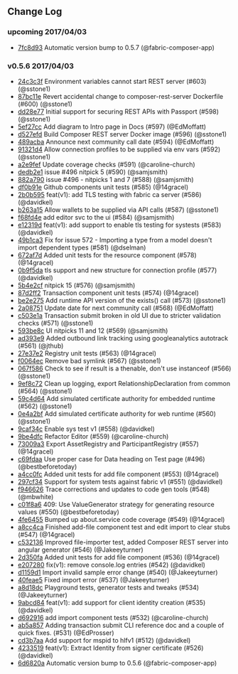 ## Change Log

### upcoming 2017/04/03
- [7fc8d93](https://github.com/fabric-composer/fabric-composer/commit/7fc8d93684f981cf6d5c8bf23bd812d3726f8020) Automatic version bump to 0.5.7 (@fabric-composer-app)

### v0.5.6 2017/04/03
- [24c3c3f](https://github.com/fabric-composer/fabric-composer/commit/24c3c3f033e39a54dfba66f9e2349afc45a74f6b) Environment variables cannot start REST server (#603) (@sstone1)
- [87bc11e](https://github.com/fabric-composer/fabric-composer/commit/87bc11e8d70bf23b7a96e04a042748f4dbd0b9c2) Revert accidental change to composer-rest-server Dockerfile (#600) (@sstone1)
- [dd28e77](https://github.com/fabric-composer/fabric-composer/commit/dd28e7766fb6a80350942d3cc7510d39b2216ddf) Initial support for securing REST APIs with Passport (#598) (@sstone1)
- [5ef27cc](https://github.com/fabric-composer/fabric-composer/commit/5ef27cceb48d5fd9b433bca40fbd647665e0068e) Add diagram to Intro page in Docs (#597) (@EdMoffatt)
- [d527efd](https://github.com/fabric-composer/fabric-composer/commit/d527efd3909bb626961321681cb4e155df91ad85) Build Composer REST server Docker image (#596) (@sstone1)
- [489acba](https://github.com/fabric-composer/fabric-composer/commit/489acba60e6453303859f8270eb073372b9a379f) Announce next community call date (#594) (@EdMoffatt)
- [91321d4](https://github.com/fabric-composer/fabric-composer/commit/91321d455d0091d5801770db87fe048816c1a1d1) Allow connection profiles to be supplied via env vars (#592) (@sstone1)
- [a2e9fef](https://github.com/fabric-composer/fabric-composer/commit/a2e9fef64c3e417925ae368c5eba064224b81db3) Update coverage checks (#591) (@caroline-church)
- [dedb2e1](https://github.com/fabric-composer/fabric-composer/commit/dedb2e146fd86d55e8ed1fca74051a066f6ff40c) issue #496 nitpick 5  (#590) (@samjsmith)
- [882a790](https://github.com/fabric-composer/fabric-composer/commit/882a790e79ec55763e64340ea885adb85c4ff975) issue #496 - nitpicks 1 and 7 (#588) (@samjsmith)
- [df0b91e](https://github.com/fabric-composer/fabric-composer/commit/df0b91e016470b5a2689c78980f4bcd74746b752) Github components unit tests (#585) (@14gracel)
- [2b0b595](https://github.com/fabric-composer/fabric-composer/commit/2b0b595716e549bf340fd3a060b11443415271fb) feat(v1): add TLS testing with fabric ca server (#586) (@davidkel)
- [b263a15](https://github.com/fabric-composer/fabric-composer/commit/b263a1579c49444d15d30c9ee09108088109dd35) Allow wallets to be supplied via API calls (#587) (@sstone1)
- [f68fd4e](https://github.com/fabric-composer/fabric-composer/commit/f68fd4e63a86b8846ca83e529a6dff385fa099a2) add editor svc to the ui (#584) (@samjsmith)
- [e12319d](https://github.com/fabric-composer/fabric-composer/commit/e12319de0362feadec940125c5e9090189f9d4bb) feat(v1): add support to enable tls testing for systests (#583) (@davidkel)
- [49b1ca3](https://github.com/fabric-composer/fabric-composer/commit/49b1ca31e5bda13c9703c0a57f457f2db67251a2) Fix for issue 572 - Importing a type from a model doesn't import dependent types (#581) (@dselman)
- [672af7d](https://github.com/fabric-composer/fabric-composer/commit/672af7d19699afb58034c3dad53315f773522f99) Added unit tests for the resource component (#578) (@14gracel)
- [0b9f5da](https://github.com/fabric-composer/fabric-composer/commit/0b9f5da662dd1355d5d0123aad11a6ffc242b198) tls support and new structure for connection profile (#577) (@davidkel)
- [5b4e2cf](https://github.com/fabric-composer/fabric-composer/commit/5b4e2cf1d1b5bdc0cee173f2b6815e99088b058e) nitpick 15 (#576) (@samjsmith)
- [87d2ff2](https://github.com/fabric-composer/fabric-composer/commit/87d2ff22a8b70ee76a75acd2c9d70bfcc7e7d09c) Transaction component unit tests (#574) (@14gracel)
- [be2e275](https://github.com/fabric-composer/fabric-composer/commit/be2e27556dbb518534c961a57603cbdc5e96860c) Add runtime API version of the exists() call (#573) (@sstone1)
- [2a08751](https://github.com/fabric-composer/fabric-composer/commit/2a0875160c236135f9e3426b8f0e3b9b3e8baf07) Update date for next community call (#568) (@EdMoffatt)
- [c503e1a](https://github.com/fabric-composer/fabric-composer/commit/c503e1a417b52e7fd45c17c82954e654f3e5f47e) Transaction submit broken in old UI due to stricter validation checks (#571) (@sstone1)
- [593be8c](https://github.com/fabric-composer/fabric-composer/commit/593be8ca6b4684eafbdc1e02c3a1792e5c5143c3) UI nitpicks 11 and 12 (#569) (@samjsmith)
- [ad393e9](https://github.com/fabric-composer/fabric-composer/commit/ad393e90b2ffe37c573deb157ec083733076c4a6) Added outbound link tracking using googleanalytics autotrack (#561) (@jthub)
- [27e37e2](https://github.com/fabric-composer/fabric-composer/commit/27e37e2313e894f2f71206d9b9f181eba2775e41) Registry unit tests (#563) (@14gracel)
- [f0064ec](https://github.com/fabric-composer/fabric-composer/commit/f0064ec753808e3975b70094a0337fb9f19bcb52) Remove bad symlink (#567) (@sstone1)
- [067f586](https://github.com/fabric-composer/fabric-composer/commit/067f5869f3c3dca1d5f260a898b4de48edbce2a7) Check to see if result is a thenable, don't use instanceof (#566) (@sstone1)
- [9ef8c72](https://github.com/fabric-composer/fabric-composer/commit/9ef8c720fe1f0306998aded349d1b25c2e0dcb44) Clean up logging, export RelationshipDeclaration from common (#564) (@sstone1)
- [59c4d64](https://github.com/fabric-composer/fabric-composer/commit/59c4d648af015436462b11505b76f6d28d067d5c) Add simulated certificate authority for embedded runtime (#562) (@sstone1)
- [0e4a2bf](https://github.com/fabric-composer/fabric-composer/commit/0e4a2bf9d74362a9ce6312b5c038584070e2e273) Add simulated certificate authority for web runtime (#560) (@sstone1)
- [9caf34c](https://github.com/fabric-composer/fabric-composer/commit/9caf34cfb81f209c6b8486e216013efde606eb12) Enable sys test v1 (#558) (@davidkel)
- [9be4dfc](https://github.com/fabric-composer/fabric-composer/commit/9be4dfc1026f03efcb5e1da2528b594749cc89e9) Refactor Editor (#559) (@caroline-church)
- [73009a3](https://github.com/fabric-composer/fabric-composer/commit/73009a330f97065e3cb0a2cf5e754bf00a506f5e) Export AssetRegistry and ParticipantRegistry (#557) (@14gracel)
- [c69fdaa](https://github.com/fabric-composer/fabric-composer/commit/c69fdaaade014bf2eef36c36cd325352ac5d8beb) Use proper case for Data heading on Test page (#496) (@bestbeforetoday)
- [a4cc0fc](https://github.com/fabric-composer/fabric-composer/commit/a4cc0fc9b20e315e1537b124d45e3fbc5e3cd9a8) Added unit tests for add file component (#553) (@14gracel)
- [297cf34](https://github.com/fabric-composer/fabric-composer/commit/297cf34e10cf667d23b8c14a57f3932035321fcc) Support for system tests against fabric v1 (#551) (@davidkel)
- [f946626](https://github.com/fabric-composer/fabric-composer/commit/f946626925d6d148d62d234643a8422626f4b441) Trace corrections and updates to code gen tools (#548) (@mbwhite)
- [c01f8a6](https://github.com/fabric-composer/fabric-composer/commit/c01f8a6e61c65fbfdefb484b56d097a61cb34133) 409: Use ValueGenerator strategy for generating resource values (#550) (@bestbeforetoday)
- [4fe6455](https://github.com/fabric-composer/fabric-composer/commit/4fe6455879bd83f0d5e3c436a8e39bec9729ce36) Bumped up about.service code coverage (#549) (@14gracel)
- [a8cc4ca](https://github.com/fabric-composer/fabric-composer/commit/a8cc4cab44671c0b871b62d72521123fe64e1d46) Finished add-file component test and edit import to clear stubs (#547) (@14gracel)
- [c532136](https://github.com/fabric-composer/fabric-composer/commit/c53213655a544079f370124c42bc37cacb5eb8f4) Improved file-importer test, added Composer REST server into angular generator (#546) (@Jakeeyturner)
- [2d350fa](https://github.com/fabric-composer/fabric-composer/commit/2d350fa09d88bc6b027e52c4f9f378a2082f4d5f) Added unit tests for add file component (#536) (@14gracel)
- [e207280](https://github.com/fabric-composer/fabric-composer/commit/e207280f716695006748f0b43437b871610b8953) fix(v1): remove console.log entries (#542) (@davidkel)
- [d1159d1](https://github.com/fabric-composer/fabric-composer/commit/d1159d17d2262a6c357d002a558c090a934a0325) Import invalid sample error change (#540) (@Jakeeyturner)
- [40feae5](https://github.com/fabric-composer/fabric-composer/commit/40feae5dd803c796debcb9c68fa831760cbc05fa) Fixed import error (#537) (@Jakeeyturner)
- [a8d18dc](https://github.com/fabric-composer/fabric-composer/commit/a8d18dc91ead332ca4e49f84e5257c1e566cd111) Playground tests, generator tests and tweaks (#534) (@Jakeeyturner)
- [9abcd84](https://github.com/fabric-composer/fabric-composer/commit/9abcd84b8d40b414ba8baff59a66cc8a16c59834) feat(v1): add support for client identity creation (#535) (@davidkel)
- [d692916](https://github.com/fabric-composer/fabric-composer/commit/d69291618dcf7adf36d6dbfb789eb5527849c175) add import component tests (#532) (@caroline-church)
- [ab5a857](https://github.com/fabric-composer/fabric-composer/commit/ab5a857ed9bf4e24845738f95c17e8cf2a5de591) Adding transaction submit CLI reference doc and a couple of quick fixes. (#531) (@EdProsser)
- [cd3b7aa](https://github.com/fabric-composer/fabric-composer/commit/cd3b7aa4e77142acd964843277353a6f8fae9201) Add support for mspid to hlfv1 (#512) (@davidkel)
- [4233519](https://github.com/fabric-composer/fabric-composer/commit/4233519dcef42c0e990efc96a75ff70d46aafc99) feat(v1): Extract Identity from signer certificate (#526) (@davidkel)
- [6d6820a](https://github.com/fabric-composer/fabric-composer/commit/6d6820a848a39fb77991480f7fed72349d29eaae) Automatic version bump to 0.5.6 (@fabric-composer-app)